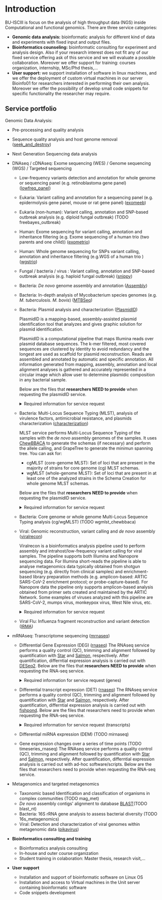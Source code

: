 # Introduction

BU-ISCIII is focus on the analysis of high throughput data (NGS) inside Computational and functional genomics. There are three service categories:

- **Genomic data analysis:** bioinformatic analysis for different kind of data and experiments with fixed input and output files.
- **Bioinformatics counseling:** bioinformatic consulting for experiment and analysis design. Also if your research interest does not fit any of our fixed service offering ask of this service and we will evaluate a possible collaboration. Moreover we offer support for training: courses organization, internship, MSc/Phd thesis,...
- **User support:** we support installation of software in linux machines, and we offer the deployment of custom virtual machines in our server Bioinfo01 for researchers interested in performing their own analysis. Moreover we offer the possibility of develop small code snippets for specific functionality the researcher may require.

## Service portfolio

Genomic Data Analysis:

- Pre-processing and quality analysis
- Sequence quality analysis and host genome removal ([seek_and_destroy](https://github.com/BU-ISCIII/buisciii-tools/tree/develop/bu_isciii/templates/seek_and_destroy))
- Next Generation Sequencing data analysis
- DNAseq / cDNAseq: Exome sequencing (WES) / Genome sequencing (WGS) / Targeted sequencing
  - Low-frequency variants detection and annotation for whole genome or sequencing panel (e.g. retinoblastoma gene panel) ([lowfreq_panel](https://github.com/BU-ISCIII/buisciii-tools/tree/develop/bu_isciii/templates/lowfreq_panel))
  - Eukaria: Variant calling and annotation for a sequencing panel (e.g. epidermolysis gene panel, mouse or rat gene panel) ([exomeeb](https://github.com/BU-ISCIII/buisciii-tools/tree/develop/bu_isciii/templates/exomeeb))
  - Eukaria (non-human): Variant calling, annotation and SNP-based outbreak analysis (e.g. diploid fungal outbreak) (TODO freebayes_outbreak)
  - Human:  Exome sequencing for variant calling, annotation and inheritance filtering (e.g. Exome sequencing of a human trio (two parents and one child))  ([exometrio](https://github.com/BU-ISCIII/buisciii-tools/tree/develop/bu_isciii/templates/exometrio))
  - Human: Whole genome sequencing for SNPs variant calling, annotation and  inheritance filtering (e.g.WGS of a human trio )  ([wgstrio](https://github.com/BU-ISCIII/buisciii-tools/tree/develop/bu_isciii/templates/wgstrio))
  - Fungal / bacteria / virus : Variant calling, annotation and SNP-based outbreak analysis (e.g. haploid fungal outbreak) ([snippy](https://github.com/BU-ISCIII/buisciii-tools/tree/develop/bu_isciii/templates/snippy))
  - Bacteria: _De novo_ genome assembly and annotation ([Assembly](https://github.com/BU-ISCIII/buisciii-tools/tree/develop/bu_isciii/templates/assembly))
  - Bacteria:  In-depth analysis of Mycobacterium species genomes (e.g. _M. tuberculosis_. _M. bovis_) ([MTBSeq](https://github.com/BU-ISCIII/buisciii-tools/tree/develop/bu_isciii/templates/mtbseq))
  - Bacteria: Plasmid analysis and characterization ([PlasmidID](https://github.com/BU-ISCIII/buisciii-tools/tree/develop/bu_isciii/templates/plasmidid))
  
    PlasmidID is a mapping-based, assembly-assisted plasmid identification tool that analyzes and gives graphic solution for plasmid identification.

    PlasmidID is a computational pipeline that maps Illumina reads over plasmid database sequences. The k-mer filtered, most covered sequences are clustered by identity to avoid redundancy and the longest are used as scaffold for plasmid reconstruction. Reads are assembled and annotated by automatic and specific annotation. All information generated from mapping, assembly, annotation and local alignment analyses is gathered and accurately represented in a circular image which allow user to determine plasmidic composition in any bacterial sample.

    Below are the files that **researchers NEED to provide** when requesting the plasmidID service.

    <details markdown="1">
    <summary>Required information for service request</summary>

    - As default annotation databases we use:
      - AMR resistance genes: Card database
      - Virulence genes: VirulenceFinder database
      - IS: NCBI sequences
      - Rep/INC genes: plasmidFinder database (Caratoli et al. 2014)
    - If you want a specific database you need to provide a multifasta with the sequence features you want to annotate, or indicate a url where we can download the resource.
    </details>

  - Bacteria: Multi-Locus Sequence Typing (MLST), analysis of virulence factors, antimicrobial resistance, and plasmids characterization ([characterization](https://github.com/BU-ISCIII/buisciii-tools/tree/develop/bu_isciii/templates/characterization))

    MLST service performs Multi-Locus Sequence Typing of the samples with the _de novo_ assembly genomes of the samples. It uses [ChewBBACA](https://chewbbaca.readthedocs.io/en/latest/index.html) to generate the schemas (if necessary) and perform the allele calling, and GrapeTree to generate the minimun spanning tree. You can ask for:

    - cgMLST (core-genome MLST): Set of loci that are present in the majority of strains for core genome (cg) MLST schemas.
    - wgMLST (whole-genome MLST): Set of loci that are present in at least one of the analyzed strains in the Schema Creation for whole genome MLST schemas.

    Below are the files that **researchers NEED to provide** when requesting the plasmidID service.

    <details markdown="1">
    <summary>Required information for service request</summary>

    - If the user wants a specific cgMLST/wgMLST schema, it needs to be provided.
    </details>

  - Bacteria: Core genome or whole genome Multi-Locus Sequence Typing analysis (cg/wgMLST) (TODO wgmlst_chewbbaca)
  - Viral: Genomic reconstruction, variant calling and _de novo_ assembly ([viralrecon](https://github.com/BU-ISCIII/buisciii-tools/tree/develop/bu_isciii/templates/viralrecon))
    
    Viralrecon is a bioinformatics analysis pipeline used to perform assembly and intrahost/low-frequency variant calling for viral samples. The pipeline supports both Illumina and Nanopore sequencing data. For Illumina short-reads the pipeline is able to analyse metagenomics data typically obtained from shotgun sequencing (e.g. directly from clinical samples) and enrichment-based library preparation methods (e.g. amplicon-based: ARTIC SARS-CoV-2 enrichment protocol; or probe-capture-based). For Nanopore data the pipeline only supports amplicon-based analysis obtained from primer sets created and maintained by the ARTIC Network. Some examples of viruses analyzed with this pipeline are SARS-CoV-2, mumps virus, monkeypox virus, West Nile virus, etc.

    <details>
    <summary>Required information for service request</summary>
    <br>
    For the correct performance of the pipeline, it is necessary to provide some input documents:

    ---

    * **PRIMERS BED FILE**.
    In case of amplicon-based method, we need to provide a BED file with primer coordinates for the mapping step.


    * **PRIMERS FASTA FILE**.
    Additionally, a fasta file will be necessary if de novo assembly is requested.


    * **[VIRALRECON_INPUT.xlsx](https://github.com/BU-ISCIII/BU-ISCIII/blob/main/docs/assets/input_datasets/viralrecon/viralrecon_input.xlsx)**

      This document contains 3 different columns:

      - SampleID: Identifier assigned to each sample to be analyzed.
      - Reference: Reference genome (or sequence) to be used to perform the analysis of each sample in the pipeline.
      - Host: Specifies the host organism from which the sequenced sample was obtained.

      Notes:
      - At least one row for every sample must be included in the document.
      - If a sample is required to be analyzed against different references (individually), one row for each one is required.
      - For multifasta documents (e.g. fragmented genomes or custom documents) containing several references, their name should be specified in the Reference column.
    ---
    </details>
    
  - Viral Flu: Influenza fragment reconstruction and variant detection ([IRMA](https://github.com/BU-ISCIII/buisciii-tools/tree/develop/bu_isciii/templates/IRMA))
- mRNAseq: Transcriptome sequencing  ([mrnaseq](https://github.com/BU-ISCIII/buisciii-tools/tree/develop/bu_isciii/templates/rnaseq))
  - Differential Gene Expression (DEG) ([rnaseq](https://github.com/BU-ISCIII/buisciii-tools/tree/develop/bu_isciii/templates/rnaseq))
  The RNAseq service performs a quality control (QC), trimming and alignment followed by quantification with [Star](https://github.com/alexdobin/STAR) and [Salmon](https://combine-lab.github.io/salmon/), respectively.
  After quantification, differntial expression analysis is carried out with [DESeq2](https://bioconductor.org/packages/release/bioc/html/DESeq2.html).
  Below are the files that **researchers NEED to provide** when requesting the RNA-seq service.

    <details markdown="1">
    <summary>Required information for service request (genes)</summary>
      **Service Notes Description** 
      When requesting a service in iskylims, researchers are required to provide pertinent details, including the type of NGS data intended for analysis. Please be specific when requesting the mRNA-seq service by indicating something like: 'mRNAseq for genes'.
  
      **[comparatives.txt](./assets/input_datasets/rnaseq/comparatives.txt)** 
  
      The `comparatives.txt`([link to access](./assets/input_datasets/rnaseq/comparatives.txt)) file defines the experimental design for the analysis. It specifies the comparison order, sense, and direction between sample groups. Each comparison requested should have a corresponding line in this file. The file format consists of three columns without headings:
  
      1. Incremental index representing each comparison.
      2. Treatment group/s.
      3. Control group.
  
      Example:
  
      ```Bash
      1 Treatment Control
      2 Treatment       Control
      3 Treatment       Control
      4 Treatment1-Treatment2       Control1-Control2
      ```
  
      **[clinical_data.txt](./assets/input_datasets/rnaseq/clinical_data.txt)**
  
      The `clinical_data.txt` ([link to access](./assets/input_datasets/rnaseq/clinical_data.txt)) file is necessary for categorizing the names of samples into comparison groups. This file comprises two columns:
  
    - **Name:** Sample name.
    - **Group:** Group to which the sample belongs.
    - **Batch** Label that groups samples according to their batch.
  
      Example:
  
      ```Bash
         Name    Group  Batch
      ```
  
    </details>

  - Differential transcript expression (DET) ([rnaseq](https://github.com/BU-ISCIII/buisciii-tools/tree/develop/bu_isciii/templates/rnaseq))
  The RNAseq service performs a quality control (QC), trimming and alignment followed by quantification with [Star](https://github.com/alexdobin/STAR) and [Salmon](https://combine-lab.github.io/salmon/), respectively.
  After quantification, differntial expression analysis is carried out with [fishpond](https://www.bioconductor.org/packages/release/bioc/html/fishpond.html).
  Below are the files that researchers need to provide when requesting the RNA-seq service.
    </details>
    <details markdown="1">
    <summary>Required information for service request (transcripts)</summary>
      **Service Notes Description**
      When requesting a service in iskylims, researchers are required to provide pertinent details, including the type of NGS data intended for analysis. Please be specific when requesting the mRNA-seq service by indicating something like: 'mRNAseq for transcripts'.

      **[comparatives.txt](./assets/input_datasets/rnaseq/comparatives.txt)** 

      The `comparatives.txt` ([link to access](./assets/input_datasets/rnaseq/comparatives.txt)) file defines the experimental design for the analysis. It specifies the comparison order, sense, and direction between sample groups. Each comparison requested should have a corresponding line in this file. The file format consists of three columns without headings:

      1. Incremental index representing each comparison.
      2. Treatment group/s.
      3. Control group.

      Example:

      ```Bash
      1 Treatment Control
      2 Treatment       Control
      3 Treatment       Control
      4 Treatment1-Treatment2       Control1-Control2
      ```

      **[clinical_data.txt](./assets/input_datasets/rnaseq/clinical_data.txt)**

      The `clinical_data.txt` ([link to access](./assets/input_datasets/rnaseq/clinical_data.txt)) file is necessary for categorizing the names of samples into comparison groups. This file comprises two columns:

    - **Name:** Sample name.
    - **Group:** Group to which the sample belongs.
    - **Batch** Label that groups samples according to their batch.

      Example:

      ```Bash
         Name    Group  Batch
      ```
    </details>

  - Differential miRNA expression (DEM) (TODO mirnaseq)
  - Gene expression changes over a series of time points (TODO timeseries_rnaseq)
  The RNAseq service performs a quality control (QC), trimming and alignment followed by quantification with [Star](https://github.com/alexdobin/STAR) and [Salmon](https://combine-lab.github.io/salmon/), respectively.
  After quantification, differntial expression analysis is carried out with ad-hoc software/scripts.
  Below are the files that researchers need to provide when requesting the RNA-seq service.
- Metagenomics and targeted metagenomics
  - Taxonomic based Identification and classification of organisms in complex communities (TODO mag_met)
  - _De novo_ assembly contigs' alignment to database [BLAST](https://github.com/BU-ISCIII/buisciii-tools/tree/develop/bu_isciii/templates/blast_nt)(TODO blast_nt)
  - Bacteria: 16S rRNA gene analysis to assess bacterial diversity (TODO 16s_metagenomics)
  - Viral:  Detection and characterization of viral genomes within metagenomic data ([pikavirus](https://github.com/BU-ISCIII/buisciii-tools/tree/develop/bu_isciii/templates/pikavirus))

- **Bioinformatics consulting and training**
  - Bioinformatics analysis consulting
  - In-house and outer course organization
  - Student training in colaboration: Master thesis, research visit,...

- **User support**
  - Installation and support of bioinformatic software on Linux OS
  - Installation and access to Virtual machines in the Unit server containing bioinformatic software
  - Code snippets development
